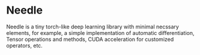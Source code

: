 # Needle

Needle is a tiny torch-like deep learning library with minimal necssary elements, for example, a simple implementation of automatic differentiation, Tensor operations and methods, CUDA acceleration for customized operators, etc.